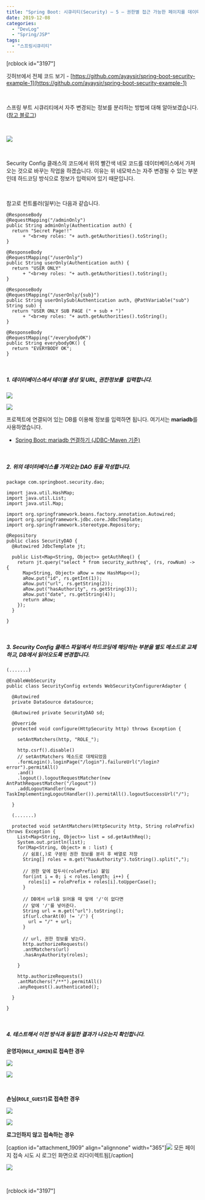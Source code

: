 ```yaml
---
title: "Spring Boot: 시큐리티(Security) – 5 – 권한별 접근 가능한 페이지를 데이터베이스에 설정하기 (동적 설정)"
date: 2019-12-08
categories: 
  - "DevLog"
  - "Spring/JSP"
tags: 
  - "스프링시큐리티"
---
```


\[rcblock id="3197"\]

깃허브에서 전체 코드 보기 - [https://github.com/ayaysir/spring-boot-security-example-1](https://github.com/ayaysir/spring-boot-security-example-1)

 

스프링 부트 시큐리티에서 자주 변경되는 정보를 분리하는 방법에 대해 알아보겠습니다. ([참고 블로그](https://soon-devblog.tistory.com/7))

 

![](./assets/img/wp-content/uploads/2019/12/스크린샷-2019-12-08-오후-11.47.18.png)

 

Security Config 클래스의 코드에서 위의 빨간색 네모 코드를 데이터베이스에서 가져오는 것으로 바꾸는 작업을 하겠습니다. 이유는 위 네모박스는 자주 변경될 수 있는 부분인데 하드코딩 방식으로 정보가 입력되어 있기 때문입니다.

 

참고로 컨트롤러(일부)는 다음과 같습니다.

```
@ResponseBody
@RequestMapping("/adminOnly")
public String adminOnly(Authentication auth) {
  return "Secret Page!!" 
      + "<br>my roles: "+ auth.getAuthorities().toString();
}

@ResponseBody
@RequestMapping("/userOnly")
public String userOnly(Authentication auth) {
  return "USER ONLY"
      + "<br>my roles: "+ auth.getAuthorities().toString();
}

@ResponseBody
@RequestMapping("/userOnly/{sub}")
public String userOnlySub(Authentication auth, @PathVariable("sub") String sub) {
  return "USER ONLY SUB PAGE (" + sub + ")"
      + "<br>my roles: "+ auth.getAuthorities().toString();
}

@ResponseBody
@RequestMapping("/everybodyOK")
public String everybodyOK() {
  return "EVERYBODY OK";
}

```

 

##### **1\. 데이터베이스에서 테이블 생성 및 URL, 권한정보를  입력합니다.**

![](./assets/img/wp-content/uploads/2019/12/-2019-12-08-오후-11.50.09-e1575817106884.png)

![](./assets/img/wp-content/uploads/2019/12/-2019-12-08-오후-11.57.38-e1575817176644.png)

프로젝트에 연결되어 있는 DB를 이용해 정보를 입력하면 됩니다. 여기서는 **mariadb**를 사용하였습니다.

- [Spring Boot: mariadb 연결하기 (JDBC-Maven 기준)](http://yoonbumtae.com/?p=658)

 

##### **2\. 위의 데이터베이스를 가져오는 DAO 등을 작성합니다.**

```
package com.springboot.security.dao;

import java.util.HashMap;
import java.util.List;
import java.util.Map;

import org.springframework.beans.factory.annotation.Autowired;
import org.springframework.jdbc.core.JdbcTemplate;
import org.springframework.stereotype.Repository;

@Repository
public class SecurityDAO {
  @Autowired JdbcTemplate jt;
  
  public List<Map<String, Object>> getAuthReq() {
    return jt.query("select * from security_authreq", (rs, rowNum) -> {
      Map<String, Object> aRow = new HashMap<>();
      aRow.put("id", rs.getInt(1));
      aRow.put("url", rs.getString(2));
      aRow.put("hasAuthority", rs.getString(3));
      aRow.put("date", rs.getString(4));
      return aRow;
    });
  }

}

```

 

##### **3\. Security Config 클래스 파일에서 하드코딩에 해당하는 부분을 별도 메소드로 교체하고, DB에서 읽어오도록 변경합니다.**

```
(.......)

@EnableWebSecurity
public class SecurityConfig extends WebSecurityConfigurerAdapter {

  @Autowired
  private DataSource dataSource;

  @Autowired private SecurityDAO sd;

  @Override
  protected void configure(HttpSecurity http) throws Exception {

    setAntMatchers(http, "ROLE_");

    http.csrf().disable()
    // setAntMatchers 메소드로 대체되었음
    .formLogin().loginPage("/login").failureUrl("/login?error").permitAll()
    .and()
    .logout().logoutRequestMatcher(new AntPathRequestMatcher("/logout"))
    .addLogoutHandler(new TaskImplementingLogoutHandler()).permitAll().logoutSuccessUrl("/");

  }

  (.......)

  protected void setAntMatchers(HttpSecurity http, String rolePrefix) throws Exception {
    List<Map<String, Object>> list = sd.getAuthReq();
    System.out.println(list);
    for(Map<String, Object> m : list) {
      // 쉼표(,)로 구분된 권한 정보를 분리 후 배열로 저장
      String[] roles = m.get("hasAuthority").toString().split(",");

      // 권한 앞에 접두사(rolePrefix) 붙임
      for(int i = 0; i < roles.length; i++) {
        roles[i] = rolePrefix + roles[i].toUpperCase();
      }

      // DB에서 url을 읽어올 때 앞에 '/'이 없다면
      // 앞에 '/'를 넣어준다.
      String url = m.get("url").toString();
      if(url.charAt(0) != '/') {
        url = "/" + url;
      }

      // url, 권한 정보를 넣는다.
      http.authorizeRequests()
      .antMatchers(url)
      .hasAnyAuthority(roles);

    }

    http.authorizeRequests()
    .antMatchers("/**").permitAll()	
    .anyRequest().authenticated();

  }

}
```

 

##### **4\. 테스트해서 이전 방식과 동일한 결과가 나오는지 확인합니다.**

**운영자(`ROLE_ADMIN`)로 접속한 경우**

![](./assets/img/wp-content/uploads/2019/12/스크린샷-2019-12-09-오전-12.16.32.png)

![](./assets/img/wp-content/uploads/2019/12/스크린샷-2019-12-09-오전-12.17.03.png)

 

**손님(`ROLE_GUEST`)로 접속한 경우**

![](./assets/img/wp-content/uploads/2019/12/스크린샷-2019-12-09-오전-12.17.52.png)

![](./assets/img/wp-content/uploads/2019/12/스크린샷-2019-12-09-오전-12.18.35.png)

**로그인하지 않고 접속하는 경우**

\[caption id="attachment\_1909" align="alignnone" width="365"\]![](./assets/img/wp-content/uploads/2019/12/스크린샷-2019-12-09-오전-12.19.22.png) 모든 페이지 접속 시도 시 로그인 화면으로 리다이렉트됨\[/caption\]

![](./assets/img/wp-content/uploads/2019/12/스크린샷-2019-12-09-오전-12.20.20.png)

 

\[rcblock id="3197"\]
